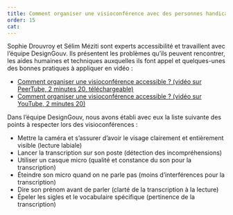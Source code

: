 ```yaml
---
title: Comment organiser une visioconférence avec des personnes handicapées ?
order: 15
cat: 
---
```

Sophie Drouvroy et Sélim Méziti sont experts accessibilité et travaillent avec l’équipe DesignGouv. Ils présentent les problèmes qu’ils peuvent rencontrer, les aides humaines et techniques auxquelles ils font appel et quelques-unes des bonnes pratiques à appliquer en vidéo&nbsp;:

- [Comment organiser une visioconférence accessible ? (vidéo sur PeerTube, 2 minutes 20, téléchargeable)](https://tube.numerique.gouv.fr/w/nBqidYtDvaoZRQ6CN2XVnu)
- [Comment organiser une visioconférence accessible ? (vidéo sur YouTube, 2 minutes 20)](https://youtu.be/vDJLgHCkjfE?feature=shared)

Dans l’équipe DesignGouv, nous avons établi avec eux la liste suivante des points à respecter lors des visioconférences&nbsp;: 

- Mettre la caméra et s’assurer d’avoir le visage clairement et entièrement visible (lecture labiale)
- Lancer la transcription sur son poste (détection des incompréhensions)
- Utiliser un casque micro (qualité et constance du son pour la transcription)
- Éteindre son micro quand on ne parle pas (moins d’interférences pour la transcription)
- Dire son prénom avant de parler (clarté de la transcription à la lecture)
- Épeler les sigles et le vocabulaire spécifique (pertinence de la transcription)
